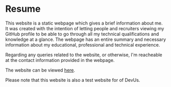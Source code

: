 # Resume
This website is a static webpage which gives a brief information about me. It was created with the intention of letting people and recruiters viewing my GitHub profile to be able to go through all my technical qualifications and knowledge at a glance. The webpage has an entire summary and necessary information about my educational, professional and technical experience. 

Regarding any queries related to the website, or otherwise, I'm reacheable at the contact information provided in the webpage.

The website can be viewed <a href="http://devjyotsinghsidhu.devus.org">here</a>.

Please note that this website is also a test website for of DevUs.
